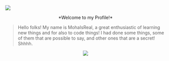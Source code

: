 <img src="https://c10.patreonusercontent.com/3/eyJ3IjoxOTIwLCJ3ZSI6MX0%3D/patreon-media/p/campaign/5520987/a79b0a1d2e0649268876b00c9398e829/1.png?token-time=1638576000&token-hash=VQjT5AnpwXtXx_qP8OrUiBFVnCTAWo6yWz2uBlBLyHQ%3D" align="center">

<p align="center">*Welcome to my Profile!*</p>

> Hello folks! My name is MohaIsReal, a great enthusiastic of learning new things and for also to code things! I had done some things, some of them that are possible to say, and other ones that are a secret! Shhhh.

<p align="center"><img src="https://img.shields.io/badge/Knowledge%20on%3A-C%2B%2B%2C%20JavaScript%2C%20Node.JS%2C%20iJava-brightgreen?style=for-the-badge" align="center"><p/>
